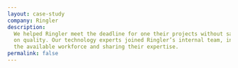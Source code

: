 ```yaml
---
layout: case-study
company: Ringler
description:
  We helped Ringler meet the deadline for one their projects without sacrificing
  on quality. Our technology experts joined Ringler’s internal team, increasing
  the available workforce and sharing their expertise.
permalink: false
---
```

